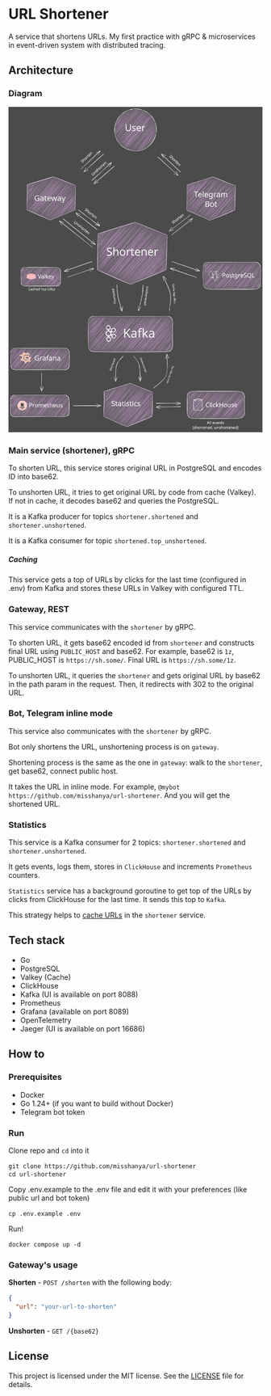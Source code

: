# URL Shortener

A service that shortens URLs.
My first practice with gRPC & microservices in event-driven system with distributed tracing.

## Architecture

### Diagram

<p>
    <img src="./assets/architecture.svg" alt="Architecture Diagram" width="900"/>
</p>

### Main service (shortener), gRPC

To shorten URL, this service stores original URL in PostgreSQL and encodes ID into base62.

To unshorten URL, it tries to get original URL by code from cache (Valkey). If not in cache, it decodes base62 and queries the PostgreSQL.

It is a Kafka producer for topics `shortener.shortened` and `shortener.unshortened`.

It is a Kafka consumer for topic `shortened.top_unshortened`.

##### Caching

This service gets a top of URLs by clicks for the last time (configured in .env) from Kafka and stores these URLs in Valkey with configured TTL.

### Gateway, REST

This service communicates with the `shortener` by gRPC.

To shorten URL, it gets base62 encoded id from `shortener` and constructs final URL using `PUBLIC_HOST` and base62. For example, base62 is `1z`, PUBLIC_HOST is `https://sh.some/`. Final URL is `https://sh.some/1z`.

To unshorten URL, it queries the `shortener` and gets original URL by base62 in the path param in the request. Then, it redirects with 302 to the original URL.

### Bot, Telegram inline mode

This service also communicates with the `shortener` by gRPC.

Bot only shortens the URL, unshortening process is on `gateway`.

Shortening process is the same as the one in `gateway`: walk to the `shortener`, get base62, connect public host.

It takes the URL in inline mode. For example, `@mybot https://github.com/misshanya/url-shortener`. And you will get the shortened URL.

### Statistics

This service is a Kafka consumer for 2 topics: `shortener.shortened` and `shortener.unshortened`.

It gets events, logs them, stores in `ClickHouse` and increments `Prometheus` counters.

`Statistics` service has a background goroutine to get top of the URLs by clicks from ClickHouse for the last time.
It sends this top to `Kafka`.

This strategy helps to [cache URLs](#caching) in the `shortener` service.

## Tech stack

- Go
- PostgreSQL
- Valkey (Cache)
- ClickHouse
- Kafka (UI is available on port 8088)
- Prometheus
- Grafana (available on port 8089)
- OpenTelemetry
- Jaeger (UI is available on port 16686)

## How to

### Prerequisites

- Docker
- Go 1.24+ (if you want to build without Docker)
- Telegram bot token

### Run

Clone repo and `cd` into it

```shell
git clone https://github.com/misshanya/url-shortener
cd url-shortener
```

Copy .env.example to the .env file and edit it with your preferences (like public url and bot token)

```shell
cp .env.example .env
```

Run!

```shell
docker compose up -d
```

### Gateway's usage

**Shorten** - `POST /shorten` with the following body:

 ```json
 {
   "url": "your-url-to-shorten"
 }
 ```

**Unshorten** - `GET /{base62}`

## License

This project is licensed under the MIT license. See the [LICENSE](./LICENSE) file for details.
